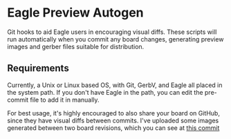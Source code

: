 Eagle Preview Autogen
=====================

Git hooks to aid Eagle users in encouraging visual diffs. These scripts will run automatically when you commit any board changes, generating preview images and gerber files suitable for distribution. 

Requirements
------------
Currently, a Unix or Linux based OS, with Git, GerbV, and Eagle all placed in the system path. If you don't have Eagle in the path, you can edit the pre-commit file to add it in manually. 

For best usage, it's highly encouraged to also share your board on GitHub, since they have visual diffs between commits. I've uploaded some images generated between two board revisions, which you can see at [this commit](https://github.com/tekdemo/eagle-preview-autogen/commit/a543269e2abb7aec847fcc0a1fb7acc68bdf1137)
